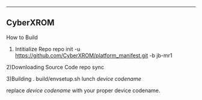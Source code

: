 ------------------------------
CyberXROM
------------------------------
How to Build

1) Intitialize Repo
repo init -u https://github.com/CyberXROM/platform_manifest.git -b jb-mr1

2)Downloading Source Code
repo sync

3)Building
. build/envsetup.sh
lunch *device codename*

replace *device codename* with your proper device codename.